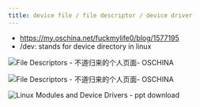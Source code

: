 ```yaml
---
title: device file / file descriptor / device driver
---
```


- https://my.oschina.net/fuckmylife0/blog/1577195
- /dev: stands for device directory in linux

![File Descriptors - 不道归来的个人页面- OSCHINA](https://static.oschina.net/uploads/img/201711/22110250_E6bq.png)

![File Descriptors - 不道归来的个人页面- OSCHINA](https://static.oschina.net/uploads/img/201711/22110251_AOCc.png)

![Linux Modules and Device Drivers - ppt download](https://slideplayer.com/slide/14559941/90/images/32/Basic+Device+Driver+Structure.jpg)